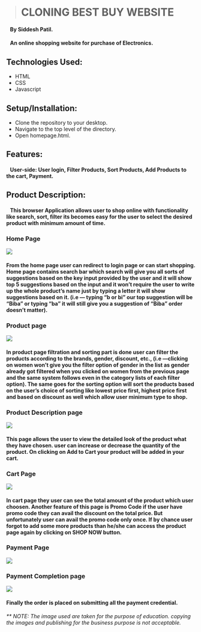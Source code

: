 ># CLONING BEST BUY WEBSITE
#### &nbsp;&nbsp;&nbsp;By Siddesh Patil.
#### &nbsp;&nbsp; An online shopping website for purchase of Electronics.
## Technologies Used:
* HTML
* CSS
* Javascript
## Setup/Installation:
* Clone the repository to your desktop.
* Navigate to the top level of the directory.
* Open homepage.html.
## Features:
#### &nbsp;&nbsp; User-side: User login,  Filter Products, Sort Products, Add Products to the cart, Payment.
## Product Description:
#### &nbsp;&nbsp; This browser Application allows user to shop online with functionality like search, sort, filter its becomes easy for the user to select the desired product with minimum amount of time.
### **Home Page**
![](https://github.com/Coolasid/Bestbuy-U3-CW-Project/blob/8573089c5a1de30f1e9fd1d673d76015b1e56a1a/Screenshot%20(965).png)
#### From the home page user can redirect to login page or can start shopping. Home page contains **search bar** which search will give you all sorts of suggestions based on the key input provided by the user and it will show top 5 suggestions based on the input and it won’t require the user to write up the whole product’s name just by typing a letter it will show suggestions based on it. (i.e — typing “b or bi” our top suggestion will be “Biba” or typing “ba” it will still give you a suggestion of “Biba” order doesn’t matter).

### **Product page** 
![](https://github.com/Coolasid/Bestbuy-U3-CW-Project/blob/ea1ed61951e0f26e82685213141b962baa93c37b/Screenshot%20(966).png)
#### In product page filtration and sorting part is done user can filter the products according to the brands, gender, discount, etc.,  (i.e —clicking on women won’t give you the filter option of gender in the list as gender already got filtered when you clicked on women from the previous page and the same system follows even in the category lists of each filter option). The same goes for the sorting option will sort the products based on the user’s choice of sorting like lowest price first, highest price first and based on discount as well which allow user minimum type to shop.
### **Product Description page**
![](https://github.com/Coolasid/Bestbuy-U3-CW-Project/blob/0c59e43c7665af60ee6ef4e8a10ceaa9ecc46906/All%20Images/Screenshot%20(967).png)
#### This page allows the user to view the detailed look of the product what they have chosen. user can increase or decrease the quantity of the product. On clicking on Add to Cart your product will be added in your cart.

### **Cart Page**
![](https://cdn-images-1.medium.com/max/800/1*iFHCkI2sHnTxY7ZZcwLBRw.png)
#### In cart page they user can see the total amount of the product which user choosen. Another feature of this page is **Promo Code** if the user have promo  code they can avail the discount on the total price. But unfortunately user can avail the promo code only once. If by chance user forgot to add some more products than he/she can access the product page again by clicking on SHOP NOW button.
### **Payment Page**
![](https://cdn-images-1.medium.com/max/800/1*bgZqHG9oqcHPBmPLRIRFyQ.png)
### **Payment Completion page**
![](https://cdn-images-1.medium.com/max/800/1*3utNb5Sb83FM93nPAgkwuQ.png)
#### Finally the order is placed on submitting all the payment credential.

###### ** NOTE: The image used are taken for the purpose of education. copying the images and publishing for the business purpose is not acceptable.
